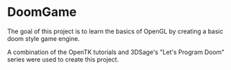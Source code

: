 # DoomGame
The goal of this project is to learn the basics of OpenGL by creating a basic doom style game engine.

A combination of the OpenTK tutorials and 3DSage's "Let's Program Doom" series were used to create this project.